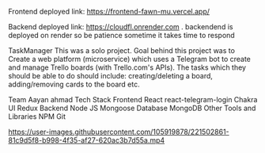 Frontend deployed link: https://frontend-fawn-mu.vercel.app/

Backend deployed link: https://cloudfl.onrender.com .
backendend is deployed on render so be patience sometime it takes time to respond

TaskManager
This was a solo project. Goal behind this project was to Create a web platform (microservice) which uses a Telegram bot to create and manage Trello boards (with Trello.com's APIs). The tasks which they should be able to do should include: creating/deleting a board, adding/removing cards to the board etc.

Team
Aayan ahmad
Tech Stack
Frontend
React
react-telegram-login
Chakra UI
Redux
Backend
Node JS
Mongoose
Database
MongoDB
Other Tools and Libraries
NPM
Git




https://user-images.githubusercontent.com/105919878/221502861-81c9d5f8-b998-4f35-af27-620ac3b7d55a.mp4

